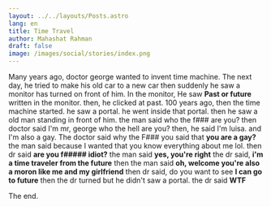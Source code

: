 ```yaml
---
layout: ../../layouts/Posts.astro
lang: en
title: Time Travel
author: Mahashat Rahman
draft: false
image: /images/social/stories/index.png
---
```


Many years ago, doctor george wanted to invent time machine. The next day, he tried to make his old car to a new car then suddenly he saw a monitor has turned on front of him. In the monitor, He saw **Past or future** written in the monitor. then, he clicked at past. 100 years ago, then the time machine started. he saw a portal. he went inside that portal. then he saw a old man standing in front of him. the man said who the f### are you? then doctor said I'm mr, george who the hell are you? then, he said I'm luisa. and I'm also a gay. The doctor said why the F### you said that **you are a gay?** the man said because I wanted that you know everything about me lol. then dr said **are you f##### idiot?** the man said **yes, you're right** the dr said, **i'm a time traveler from the future** then the man said **oh, welcome you're also a moron like me and my girlfriend** then dr said, do you want to see **I can go to future** then the dr turned but he didn't saw a portal. the dr said **WTF**

The end.

